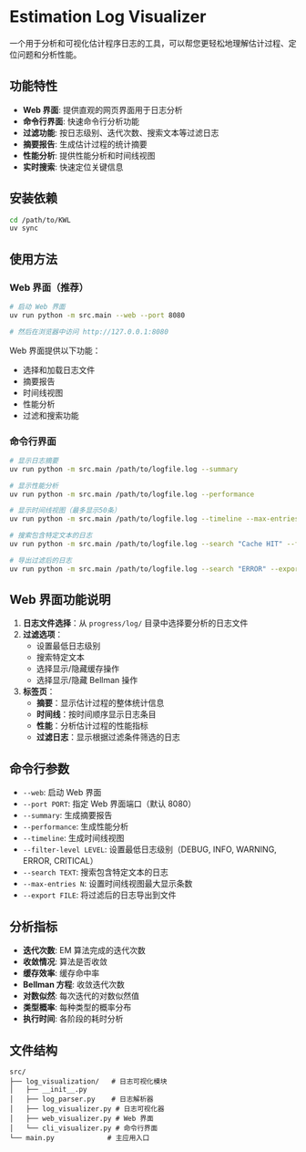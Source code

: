 # Estimation Log Visualizer

一个用于分析和可视化估计程序日志的工具，可以帮您更轻松地理解估计过程、定位问题和分析性能。

## 功能特性

- **Web 界面**: 提供直观的网页界面用于日志分析
- **命令行界面**: 快速命令行分析功能
- **过滤功能**: 按日志级别、迭代次数、搜索文本等过滤日志
- **摘要报告**: 生成估计过程的统计摘要
- **性能分析**: 提供性能分析和时间线视图
- **实时搜索**: 快速定位关键信息

## 安装依赖

```bash
cd /path/to/KWL
uv sync
```

## 使用方法

### Web 界面（推荐）

```bash
# 启动 Web 界面
uv run python -m src.main --web --port 8080

# 然后在浏览器中访问 http://127.0.0.1:8080
```

Web 界面提供以下功能：
- 选择和加载日志文件
- 摘要报告
- 时间线视图
- 性能分析
- 过滤和搜索功能

### 命令行界面

```bash
# 显示日志摘要
uv run python -m src.main /path/to/logfile.log --summary

# 显示性能分析
uv run python -m src.main /path/to/logfile.log --performance

# 显示时间线视图（最多显示50条）
uv run python -m src.main /path/to/logfile.log --timeline --max-entries 100

# 搜索包含特定文本的日志
uv run python -m src.main /path/to/logfile.log --search "Cache HIT" --filter-level INFO

# 导出过滤后的日志
uv run python -m src.main /path/to/logfile.log --search "ERROR" --export filtered_output.log
```

## Web 界面功能说明

1. **日志文件选择**：从 `progress/log/` 目录中选择要分析的日志文件
2. **过滤选项**：
   - 设置最低日志级别
   - 搜索特定文本
   - 选择显示/隐藏缓存操作
   - 选择显示/隐藏 Bellman 操作
3. **标签页**：
   - **摘要**：显示估计过程的整体统计信息
   - **时间线**：按时间顺序显示日志条目
   - **性能**：分析估计过程的性能指标
   - **过滤日志**：显示根据过滤条件筛选的日志

## 命令行参数

- `--web`: 启动 Web 界面
- `--port PORT`: 指定 Web 界面端口（默认 8080）
- `--summary`: 生成摘要报告
- `--performance`: 生成性能分析
- `--timeline`: 生成时间线视图
- `--filter-level LEVEL`: 设置最低日志级别（DEBUG, INFO, WARNING, ERROR, CRITICAL）
- `--search TEXT`: 搜索包含特定文本的日志
- `--max-entries N`: 设置时间线视图最大显示条数
- `--export FILE`: 将过滤后的日志导出到文件

## 分析指标

- **迭代次数**: EM 算法完成的迭代次数
- **收敛情况**: 算法是否收敛
- **缓存效率**: 缓存命中率
- **Bellman 方程**: 收敛迭代次数
- **对数似然**: 每次迭代的对数似然值
- **类型概率**: 每种类型的概率分布
- **执行时间**: 各阶段的耗时分析

## 文件结构

```
src/
├── log_visualization/   # 日志可视化模块
│   ├── __init__.py
│   ├── log_parser.py    # 日志解析器
│   ├── log_visualizer.py # 日志可视化器
│   ├── web_visualizer.py # Web 界面
│   └── cli_visualizer.py # 命令行界面
└── main.py             # 主应用入口
```